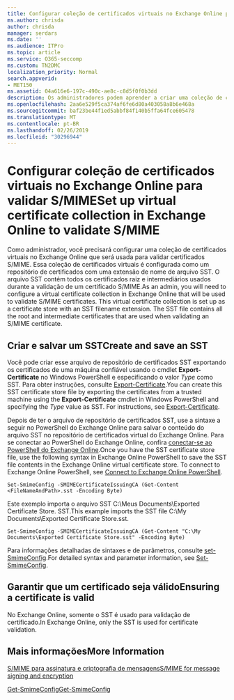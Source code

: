 ```yaml
---
title: Configurar coleção de certificados virtuais no Exchange Online para validar S/MIME
ms.author: chrisda
author: chrisda
manager: serdars
ms.date: ''
ms.audience: ITPro
ms.topic: article
ms.service: O365-seccomp
ms.custom: TN2DMC
localization_priority: Normal
search.appverid:
- MET150
ms.assetid: 04a616e6-197c-490c-ae8c-c8d5f0f0b3dd
description: Os administradores podem aprender a criar uma coleção de certificados virtuais que será usada para validar certificados S/MIME no Exchange Online.
ms.openlocfilehash: 2aa6e529f5ca374af6fe6d80a403058a8b6e468a
ms.sourcegitcommit: baf23be44f1ed5abbf84f140b5ffa64fce605478
ms.translationtype: MT
ms.contentlocale: pt-BR
ms.lasthandoff: 02/26/2019
ms.locfileid: "30296944"
---
```

# <a name="set-up-virtual-certificate-collection-in-exchange-online-to-validate-smime"></a><span data-ttu-id="6e602-103">Configurar coleção de certificados virtuais no Exchange Online para validar S/MIME</span><span class="sxs-lookup"><span data-stu-id="6e602-103">Set up virtual certificate collection in Exchange Online to validate S/MIME</span></span>

<span data-ttu-id="6e602-p101">Como administrador, você precisará configurar uma coleção de certificados virtuais no Exchange Online que será usada para validar certificados S/MIME. Essa coleção de certificados virtuais é configurada como um repositório de certificados com uma extensão de nome de arquivo SST. O arquivo SST contém todos os certificados raiz e intermediários usados durante a validação de um certificado S/MIME.</span><span class="sxs-lookup"><span data-stu-id="6e602-p101">As an admin, you will need to configure a virtual certificate collection in Exchange Online that will be used to validate S/MIME certificates. This virtual certificate collection is set up as a certificate store with an SST filename extension. The SST file contains all the root and intermediate certificates that are used when validating an S/MIME certificate.</span></span>

## <a name="create-and-save-an-sst"></a><span data-ttu-id="6e602-107">Criar e salvar um SST</span><span class="sxs-lookup"><span data-stu-id="6e602-107">Create and save an SST</span></span>

<span data-ttu-id="6e602-p102">Você pode criar esse arquivo de repositório de certificados SST exportando os certificados de uma máquina confiável usando o cmdlet **Export-Certificate** no Windows PowerShell e especificando o valor _Type_ como SST. Para obter instruções, consulte [Export-Certificate](https://docs.microsoft.com/powershell/module/pkiclient/export-certificate).</span><span class="sxs-lookup"><span data-stu-id="6e602-p102">You can create this SST certificate store file by exporting the certificates from a trusted machine using the **Export-Certificate** cmdlet in Windows PowerShell and specifying the _Type_ value as SST. For instructions, see [Export-Certificate](https://docs.microsoft.com/powershell/module/pkiclient/export-certificate).</span></span>

<span data-ttu-id="6e602-p103">Depois de ter o arquivo de repositório de certificados SST, use a sintaxe a seguir no PowerShell do Exchange Online para salvar o conteúdo do arquivo SST no repositório de certificados virtual do Exchange Online. Para se conectar ao PowerShell do Exchange Online, confira [conectar-se ao PowerShell do Exchange Online](https://go.microsoft.com/fwlink/p/?linkid=396554).</span><span class="sxs-lookup"><span data-stu-id="6e602-p103">Once you have the SST certificate store file, use the following syntax in Exchange Online PowerShell to save the SST file contents in the Exchange Online virtual certificate store. To connect to Exchange Online PowerShell, see [Connect to Exchange Online PowerShell](https://go.microsoft.com/fwlink/p/?linkid=396554).</span></span>

```
Set-SmimeConfig -SMIMECertificateIssuingCA (Get-Content <FileNameAndPath>.sst -Encoding Byte)
```

<span data-ttu-id="6e602-112">Este exemplo importa o arquivo SST C:\Meus Documents\Exported Certificate Store. SST.</span><span class="sxs-lookup"><span data-stu-id="6e602-112">This example imports the SST file C:\My Documents\Exported Certificate Store.sst.</span></span>

```
Set-SmimeConfig -SMIMECertificateIssuingCA (Get-Content "C:\My Documents\Exported Certificate Store.sst" -Encoding Byte)
```

<span data-ttu-id="6e602-113">Para informações detalhadas de sintaxes e de parâmetros, consulte [set-SmimeConfig](https://docs.microsoft.com/en-us/powershell/module/exchange/encryption-and-certificates/set-smimeconfig).</span><span class="sxs-lookup"><span data-stu-id="6e602-113">For detailed syntax and parameter information, see [Set-SmimeConfig](https://docs.microsoft.com/en-us/powershell/module/exchange/encryption-and-certificates/set-smimeconfig).</span></span>

## <a name="ensuring-a-certificate-is-valid"></a><span data-ttu-id="6e602-114">Garantir que um certificado seja válido</span><span class="sxs-lookup"><span data-stu-id="6e602-114">Ensuring a certificate is valid</span></span>

<span data-ttu-id="6e602-115">No Exchange Online, somente o SST é usado para validação de certificado.</span><span class="sxs-lookup"><span data-stu-id="6e602-115">In Exchange Online, only the SST is used for certificate validation.</span></span>

## <a name="more-information"></a><span data-ttu-id="6e602-116">Mais informações</span><span class="sxs-lookup"><span data-stu-id="6e602-116">More Information</span></span>

[<span data-ttu-id="6e602-117">S/MIME para assinatura e criptografia de mensagens</span><span class="sxs-lookup"><span data-stu-id="6e602-117">S/MIME for message signing and encryption</span></span>](s-mime-for-message-signing-and-encryption.md)

[<span data-ttu-id="6e602-118">Get-SmimeConfig</span><span class="sxs-lookup"><span data-stu-id="6e602-118">Get-SmimeConfig</span></span>](http://technet.microsoft.com/library/4b29fa89-0840-4fe9-8885-019fcef2e02b.aspx)
